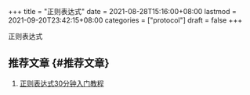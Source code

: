+++
title = "正则表达式"
date = 2021-08-28T15:16:00+08:00
lastmod = 2021-09-20T23:42:15+08:00
categories = ["protocol"]
draft = false
+++

正则表达式

<!--more-->


## 推荐文章 {#推荐文章}

1.  [正则表达式30分钟入门教程](http://help.locoy.com/Document/Learn%5FRegex%5FFor%5F30%5FMinutes.htm)